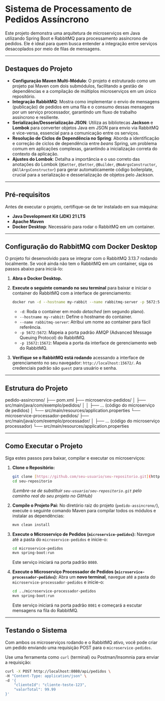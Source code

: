 # Sistema de Processamento de Pedidos Assíncrono

Este projeto demonstra uma arquitetura de microserviços em Java utilizando Spring Boot e RabbitMQ para processamento assíncrono de pedidos. Ele é ideal para quem busca entender a integração entre serviços desacoplados por meio de filas de mensagens.

---

## Destaques do Projeto

* **Configuração Maven Multi-Módulo**: O projeto é estruturado como um projeto pai Maven com dois submódulos, facilitando a gestão de dependências e a compilação de múltiplos microserviços em um único repositório.
* **Integração RabbitMQ**: Mostra como implementar o envio de mensagens (publicação) de pedidos em uma fila e o consumo dessas mensagens por um serviço processador, garantindo um fluxo de trabalho assíncrono e resiliente.
* **Serialização/Desserialização JSON**: Utiliza as bibliotecas **Jackson** e **Lombok** para converter objetos Java em JSON para envio via RabbitMQ e vice-versa, essencial para a comunicação entre os serviços.
* **Resolução de Ciclos de Dependência no Spring**: Aborda a identificação e correção de ciclos de dependência entre *beans* Spring, um problema comum em aplicações complexas, garantindo a inicialização correta do contexto da aplicação.
* **Ajustes do Lombok**: Detalha a importância e o uso correto das anotações do Lombok (`@Getter`, `@Setter`, `@Builder`, `@NoArgsConstructor`, `@AllArgsConstructor`) para gerar automaticamente código boilerplate, crucial para a serialização e desserialização de objetos pelo Jackson.

---

## Pré-requisitos

Antes de executar o projeto, certifique-se de ter instalado em sua máquina:

* **Java Development Kit (JDK) 21 LTS**
* **Apache Maven**
* **Docker Desktop**: Necessário para rodar o RabbitMQ em um container.

---

## Configuração do RabbitMQ com Docker Desktop

O projeto foi desenvolvido para se integrar com o RabbitMQ 3.13.7 rodando localmente. Se você ainda não tem o RabbitMQ em um container, siga os passos abaixo para iniciá-lo:

1.  **Abra o Docker Desktop.**
2.  **Execute o seguinte comando no seu terminal** para baixar e iniciar o container do RabbitMQ com a interface de gerenciamento:

    ```bash
    docker run -d --hostname my-rabbit --name rabbitmq-server -p 5672:5672 -p 15672:15672 rabbitmq:3.13.7-management
    ```

    * `-d`: Roda o container em modo *detached* (em segundo plano).
    * `--hostname my-rabbit`: Define o hostname do container.
    * `--name rabbitmq-server`: Atribui um nome ao container para fácil referência.
    * `-p 5672:5672`: Mapeia a porta padrão AMQP (Advanced Message Queuing Protocol) do RabbitMQ.
    * `-p 15672:15672`: Mapeia a porta da interface de gerenciamento web do RabbitMQ.

3.  **Verifique se o RabbitMQ está rodando** acessando a interface de gerenciamento no seu navegador: `http://localhost:15672/`. As credenciais padrão são `guest` para usuário e senha.

---

## Estrutura do Projeto

pedido-assincrono/
├── pom.xml
├── microservice-pedidos/
│   ├── src/main/java/com/exemplo/pedidos/
│   │   ├── ... (código do microserviço de pedidos)
│   └── src/main/resources/application.properties
└── microservice-processador-pedidos/
├── src/main/java/com/exemplo/processador/
│   ├── ... (código do microserviço processador)
└── src/main/resources/application.properties

---

## Como Executar o Projeto

Siga estes passos para baixar, compilar e executar os microserviços:

1.  **Clone o Repositório:**

    ```bash
    git clone [https://github.com/seu-usuario/seu-repositorio.git](https://github.com/seu-usuario/seu-repositorio.git)
    cd seu-repositorio
    ```

    *(Lembre-se de substituir `seu-usuario/seu-repositorio.git` pelo caminho real do seu projeto no GitHub)*

2.  **Compile o Projeto Pai:**
    No diretório raiz do projeto (`pedido-assincrono/`), execute o seguinte comando Maven para compilar todos os módulos e instalar as dependências:

    ```bash
    mvn clean install
    ```

3.  **Execute o Microserviço de Pedidos (`microservice-pedidos`):**
    Navegue até a pasta do `microservice-pedidos` e inicie-o:

    ```bash
    cd microservice-pedidos
    mvn spring-boot:run
    ```

    Este serviço iniciará na porta padrão `8080`.

4.  **Execute o Microserviço Processador de Pedidos (`microservice-processador-pedidos`):**
    Abra um **novo terminal**, navegue até a pasta do `microservice-processador-pedidos` e inicie-o:

    ```bash
    cd ../microservice-processador-pedidos
    mvn spring-boot:run
    ```

    Este serviço iniciará na porta padrão `8081` e começará a escutar mensagens na fila do RabbitMQ.

---

## Testando o Sistema

Com ambos os microserviços rodando e o RabbitMQ ativo, você pode criar um pedido enviando uma requisição POST para o `microservice-pedidos`.

Use uma ferramenta como `curl` (terminal) ou Postman/Insomnia para enviar a requisição:

```bash
curl -X POST http://localhost:8080/api/pedidos \
-H "Content-Type: application/json" \
-d '{
    "clienteId": "cliente-teste-123",
    "valorTotal": 99.99
}'